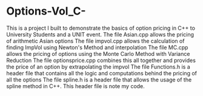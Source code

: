 # Options-Vol_C-

This is a project I built to demonstrate the basics of option pricing in C++ to University Students and a UNIT event.
The file Asian.cpp allows the pricing of arithmetic Asian options
The file impvol.cpp allows the calculation of finding ImpVol using Newton's Method and interpolation
The file MC.cpp allows the pricing of options using the Monte Carlo Method with Variance Reduction
The file optionsprice.cpp combines this all together and provides the price of an option by extrapolating the impvol
The file Functions.h is a header file that contains all the logic and computations behind the pricing of all the options
The file spline.h is a header file that allows the usage of the spline method in C++. This header file is note my code.
